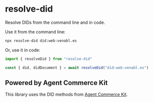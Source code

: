 # resolve-did

Resolve DIDs from the command line and in code.

Use it from the command line:

```sh
npx resolve-did did:web:venabl.es
```

Or, use it in code:

```ts
import { resolveDid } from "resolve-did"

const { did, didDocument } = await resolveDid("did:web:venabl.es")
```

## Powered by Agent Commerce Kit

This library uses the DID methods from [Agent Commerce Kit](https://agentcommercekit.com).
